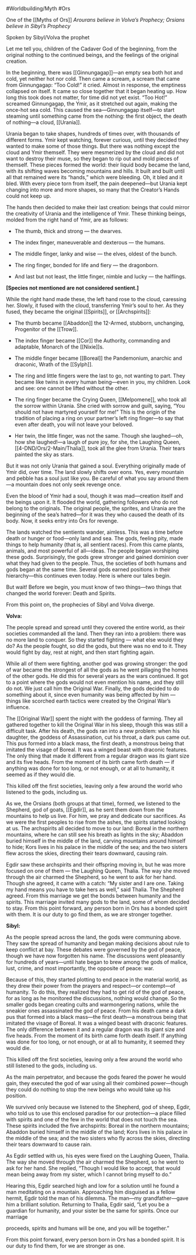 #Worldbuilding/Myth #Ors 

One of the [[Myths of Ors]]
_Arourans believe in Volva’s Prophecy; Orsians believe in Sibyl’s Prophecy_

Spoken by Sibyl/Volva the prophet

Let me tell you, children of the Cadaver God of the beginning, from the original nothing to the continued beings, and the feelings of the original creation.

In the beginning, there was [[Ginnungagap]]—an empty sea both hot and cold, yet neither hot nor cold. Then came a scream, a scream that came from Ginnungagap: “Too Cold!” it cried. Almost in response, the emptiness collapsed on itself. It came so close together that it began heating up. How long this took does not matter, for time did not yet exist. “Too Hot!” screamed Ginnungagap, the Ymir, as it stretched out again, making the once-hot sea cold. This caused the sea—Ginnungagap itself—to start steaming until something came from the nothing: the first object, the death of nothing—a cloud, [[Urania]].

Urania began to take shapes, hundreds of times over, with thousands of different forms. Ymir kept watching, forever curious, until they decided they wanted to make some of those things. But there was nothing except the cloud and Ymir themself. They were mesmerized by the cloud and did not want to destroy their muse, so they began to rip out and mold pieces of themself. These pieces formed the world: their liquid body became the land, with its shifting waves becoming mountains and hills. It built and built until all that remained were its “hands,” which were bleeding. Oh, it bled and it bled. With every piece torn from itself, the pain deepened—but Urania kept changing into more and more shapes, so many that the Creator’s Hands could not keep up.

The hands then decided to make their last creation: beings that could mirror the creativity of Urania and the intelligence of Ymir. These thinking beings, molded from the right hand of Ymir, are as follows:

- The thumb, thick and strong — the dwarves.
    
- The index finger, maneuverable and dexterous — the humans.
    
- The middle finger, lanky and wise — the elves, oldest of the bunch.
    
- The ring finger, bonded for life and fiery — the dragonborn.
    
- And last but not least, the little finger, nimble and lucky — the halflings.
    

**[Species not mentioned are not considered sentient.]**

While the right hand made these, the left hand rose to the cloud, caressing her. Slowly, it fused with the cloud, transferring Ymir’s soul to her. As they fused, they became the original [[Spirits]], or [[Archspirits]]:

- The thumb became [[Abaddon]] the 12-Armed, stubborn, unchanging, Progenitor of the [[Trow]].
    
- The index finger became [[Cor]] the Authority, commanding and adaptable, Monarch of the [[Nixie]]s.
    
- The middle finger became [[Boreal]] the Pandemonium, anarchic and draconic, Wrath of the [[Sylph]].
    
- The ring and little fingers were the last to go, not wanting to part. They became like twins in every human being—even in you, my children. Look and see: one cannot be lifted without the other.
    
- The ring finger became the Crying Queen, [[Melpomene]], who took all the sorrow within Urania. She cried with sorrow and guilt, saying, “You should not have martyred yourself for me!” This is the origin of the tradition of placing a ring on your partner’s left ring finger—to say that even after death, you will not leave your beloved.
    
- Her twin, the little finger, was not the same. Though she laughed—oh, how she laughed!—a laugh of pure joy, for she, the Laughing Queen, [[4-DND/Ors/2-Main/Thalia]], took all the glee from Urania. Their tears painted the sky as stars.
    

But it was not only Urania that gained a soul. Everything originally made of Ymir did, over time. The land slowly shifts over eons. Yes, every mountain and pebble has a soul just like you. Be careful of what you say around them—a mountain does not only seek revenge once.

Even the blood of Ymir had a soul, though it was mad—creation itself and the beings upon it. It flooded the world, gathering followers who do not belong to the originals. The original people, the sprites, and Urania are the beginning of the sea’s hatred—for it was they who caused the death of its body. Now, it seeks entry into Örs for revenge.

The lands watched the sentients wander, aimless. This was a time before death or hunger or food—only land and sea. The gods, feeling pity, made things to help humanity (that is, all sentient races). From this came plants, animals, and most powerful of all—ideas. The people began worshiping these gods. Surprisingly, the gods grew stronger and gained dominion over what they had given to the people. Thus, the societies of both humans and gods began at the same time. Several gods earned positions in their hierarchy—this continues even today. Here is where our tales begin.

But wait! Before we begin, you must know of two things—two things that changed the world forever: Death and Spirits.

From this point on, the prophecies of Sibyl and Volva diverge.



**Volva:**

The people spread and spread until they covered the entire world, as their societies commanded all the land. Then they ran into a problem: there was no more land to conquer. So they started fighting — what else would they do? As the people fought, so did the gods, but there was no end to it. They would fight by day, rest at night, and then start fighting again.

While all of them were fighting, another god was growing stronger: the god of war became the strongest of all the gods as he went pillaging the homes of the other gods. He did this for several years as the wars continued. It got to a point where the gods would not even mention his name, and they still do not. We just call him the Original War. Finally, the gods decided to do something about it, since even humanity was being affected by him — things like scorched earth tactics were created by the Original War’s influence.

The [[Original War]] spent the night with the goddess of farming. They all gathered together to kill the Original War in his sleep, though this was still a difficult task. After his death, the gods ran into a new problem: when his daughter, the goddess of Assassination, cut his throat, a dark pus came out. This pus formed into a black mass, the first death, a monstrous being that imitated the visage of Boreal. It was a winged beast with draconic features. The only thing that made it different from a regular dragon was its giant size and its five heads. From the moment of its birth came forth death — if anything was done for too long, or not enough, or at all to humanity, it seemed as if they would die.

This killed off the first societies, leaving only a few around the world who listened to the gods, including us.

As we, the Orsians (both groups at that time), formed, we listened to the Shepherd, god of goats, [[Egdir]], as he sent them down from the mountains to help us live. For him, we pray and dedicate our sacrifices. As we were the first peoples to rise from the ashes, the spirits started looking at us. The archspirits all decided to move to our land: Boreal in the northern mountains, where he can still see his breath as lights in the sky; Abaddon buried himself in the middle of the land, carving mountains around himself to hide; Kors lives in his palace in the middle of the sea; and the two sisters flew across the skies, directing their tears downward, causing rain.

Egdir saw these archspirits and their offspring moving in, but he was more focused on one of them — the Laughing Queen, Thalia. The way she moved through the air charmed the Shepherd, so he went to ask for her hand. Though she agreed, it came with a catch: “My sister and I are one. Taking my hand means you have to take hers as well,” said Thalia. The Shepherd agreed. From this marriage we get the bonds between humanity and the spirits. This marriage invited many gods to the land, some of whom decided to stay. From this point forward, any person born in Ors has a bonded spirit with them. It is our duty to go find them, as we are stronger together.

**Sibyl:**

As the people spread across the land, the gods were communing above. They saw the spread of humanity and began making decisions about rule to keep conflict at bay. These debates were governed by the god of peace, though we have now forgotten his name. The discussions went pleasantly for hundreds of years—until hate began to brew among the gods of malice, lust, crime, and most importantly, the opposite of peace: war.

Because of this, they started plotting to end peace in the material world, as they drew their power from the prayers and respect—or contempt—of humanity. To do this, they realized they had to get rid of the god of peace, for as long as he monitored the discussions, nothing would change. So the smaller gods began creating cults and warmongering nations, while the sneakier ones assassinated the god of peace. From his death came a dark pus that formed into a black mass—the first death—a monstrous being that imitated the visage of Boreal. It was a winged beast with draconic features. The only difference between it and a regular dragon was its giant size and five heads. From the moment of its birth came forth death itself. If anything was done for too long, or not enough, or at all to humanity, it seemed they would die.

This killed off the first societies, leaving only a few around the world who still listened to the gods, including us.

As the main perpetrator, and because the gods feared the power he would gain, they executed the god of war using all their combined power—though they could do nothing to stop the new beings who would take up his position.

We survived only because we listened to the Shepherd, god of sheep, Egdir, who told us to use this enclosed paradise for our protection—a place filled with spirits and one of the few in the world that does not touch the sea. These spirits included the five archspirits: Boreal in the northern mountains; Abaddon buried himself in the middle of the land; Kors lives in his palace in the middle of the sea; and the two sisters who fly across the skies, directing their tears downward to cause rain.

As Egdir settled with us, his eyes were fixed on the Laughing Queen, Thalia. The way she moved through the air charmed the Shepherd, so he went to ask for her hand. She replied, “Though I would like to accept, that would mean being away from my sister, which I cannot bring myself to do.”

Hearing this, Egdir searched high and low for a solution until he found a man meditating on a mountain. Approaching him disguised as a fellow hermit, Egdir told the man of his dilemma. The man—my grandfather—gave him a brilliant solution. Returning to Thalia, Egdir said, “Let you be a guardian for humanity, and your sister be the same for spirits. Once our marriage



proceeds, spirits and humans will be one, and you will be together.”

From this point forward, every person born in Ors has a bonded spirit. It is our duty to find them, for we are stronger as one.